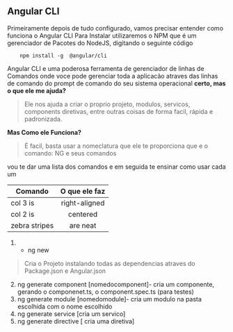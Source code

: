 
## Angular CLI
Primeiramente depois de tudo configurado, vamos precisar entender como funciona o Angular CLI
Para Instalar utilizaremos o NPM que é um gerenciador de Pacotes do NodeJS, digitando o seguinte código
 ```console 
     npm install -g  @angular/cli
 ```

Angular CLI e uma poderosa ferramenta de gerenciador de linhas de Comandos onde voce pode gerenciar toda a aplicacão atraves das linhas de comando do prompt de comando do seu sistema operacional
**certo, mas o que ele me ajuda?**
> Ele nos ajuda a criar o proprio projeto, modulos, servicos, components diretivas, entre outras coisas de forma facil, rápida e padronizada.

**Mas Como ele Funciona?**
> É facil, basta usar a nomeclatura que ele te proporciona que e o comando: NG e seus comandos

vou te dar uma lista dos comandos e em seguida te ensinar como usar cada um


| Comando        | O que ele faz |
| ------------- |:-------------:|
| col 3 is      | right-aligned |
| col 2 is      | centered      |
| zebra stripes | are neat      |

1. * ng new  
> Cria o Projeto instalando todas as dependencias atraves do Package.json e Angular.json
2. ng generate component [nomedocomponent]- cria um componente, gerando o componenet.ts, o component.spec.ts (para testes)
3. ng generate module  [nomedomodule]- cria um modulo na pasta escolhida com o nome escolhido
4. ng generate service  [cria um servico]
5. ng generate directive [ cria uma diretiva]

